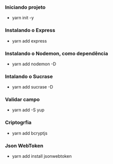 ### Iniciando projeto 
- yarn init -y

### Instalando o Express
- yarn add express

### Instalando o Nodemon, como dependência
- yarn add nodemon -D

### Intalando o Sucrase
- yarn add sucrase -D

### Validar campo
- yarn add -S yup

### Criptogrfia

- yarn add bcryptjs

### Json WebToken

- yarn add install jsonwebtoken
